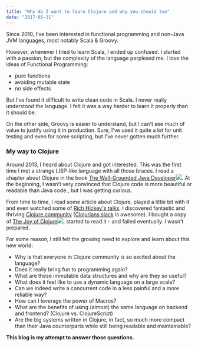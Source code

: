 ```yaml
---
title: "Why do I want to learn Clojure and why you should too"
date: "2017-01-31"
---
```


Since 2010, I’ve been interested in functional programming and non-Java JVM languages, most notably Scala & Groovy.

However, whenever I tried to learn Scala, I ended up confused. I started with a passion, but the complexity of the language perplexed me. I love the ideas of Functional Programming:

- pure functions
- avoiding mutable state
- no side effects

But I’ve found it difficult to write clean code in Scala. I never really understood the language. I felt it was a way harder to learn it properly than it should be.

On the other side, Groovy is easier to understand, but I can't see much of value to justify using it in production. Sure, I've used it quite a lot for unit testing and even for some scripting, but I've never gotten much further.

### My way to Clojure

Around 2013, I heard about Clojure and got interested. This was the first time I met a strange LISP-like language with all those braces. I read a chapter about Clojure in the book [The Well-Grounded Java Developer](https://www.amazon.com/gp/product/1617290068/ref=as_li_tl?ie=UTF8&camp=1789&creative=9325&creativeASIN=1617290068&linkCode=as2&tag=jumarkocuriou-20&linkId=cac7048d40d7bb15caf0ecd2952f5eff)![](//ir-na.amazon-adsystem.com/e/ir?t=jumarkocuriou-20&l=am2&o=1&a=1617290068). At the beginning, I wasn’t very convinced that Clojure code is more beautiful or readable than Java code., but I was getting curious.

From time to time, I read some article about Clojure, played a little bit with it and even watched some of [Rich Hickey's talks](https://www.infoq.com/presentations/Simple-Made-Easy). I discovered fantastic and thriving [Clojure community](https://clojure.org/community/resources) ([Clojurians slack](http://clojurians.net/) is awesome). I bought a copy of [The Joy of Clojure](https://www.amazon.com/gp/product/1617291412/ref=as_li_tl?ie=UTF8&camp=1789&creative=9325&creativeASIN=1617291412&linkCode=as2&tag=jumarkocuriou-20&linkId=e4c19deee69f1348982d4249badf732b)![](//ir-na.amazon-adsystem.com/e/ir?t=jumarkocuriou-20&l=am2&o=1&a=1617291412), started to read it - and failed eventually. I wasn’t prepared.

For some reason, I still felt the growing need to explore and learn about this new world:

- Why is that everyone in Clojure community is so excited about the language?
- Does it really bring fun to programming again?
- What are these immutable data structures and why are they so useful?
- What does it feel like to use a dynamic language on a large scale?
- Can we indeed write a concurrent code in a less painful and a more reliable way?
- How can I leverage the power of Macros?
- What are the benefits of using (almost) the same language on backend and frontend? (Clojure vs. ClojureScript)
- Are the big systems written in Clojure, in fact, so much more compact than their Java counterparts while still being readable and maintainable?

**This blog is my attempt to answer those questions.**
